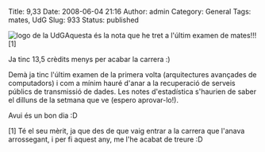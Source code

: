 Title: 9,33
Date: 2008-06-04 21:16
Author: admin
Category: General
Tags: mates, UdG
Slug: 933
Status: published

<img src="http://gil.badall.net/wp-content/uploads/2008/02/sigles_blau.jpg" data-align="right" alt="logo de la UdG" />Aquesta és la nota que he tret a l'últim examen de mates!!! \[1\]

Ja tinc 13,5 crèdits menys per acabar la carrera :)

Demà ja tinc l'últim examen de la primera volta (arquitectures avançades de computadors) i com a mínim hauré d'anar a la recuperació de serveis públics de transmissió de dades. Les notes d'estadística s'haurien de saber el dilluns de la setmana que ve (espero aprovar-lo!).

Avui és un bon dia :D

\[1\] Té el seu mèrit, ja que des de que vaig entrar a la carrera que l'anava arrossegant, i per fi aquest any, me l'he acabat de treure :D
